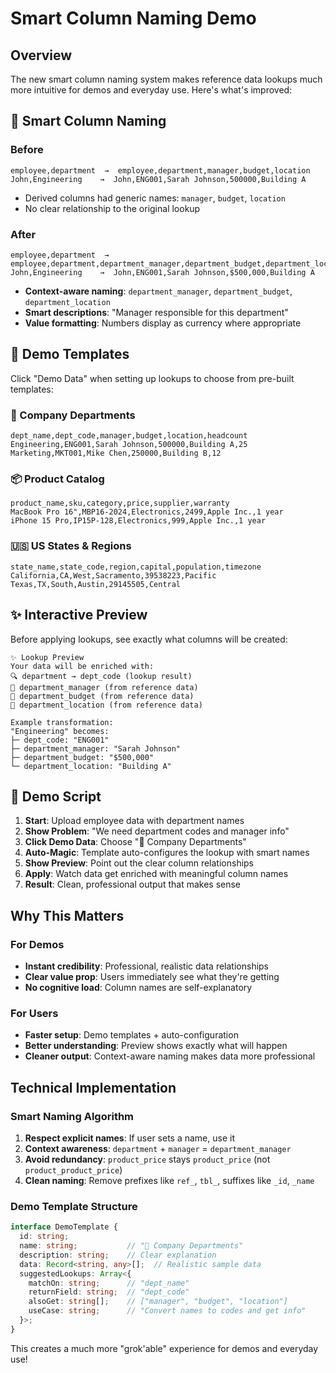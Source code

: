 # Smart Column Naming Demo

## Overview

The new smart column naming system makes reference data lookups much more intuitive for demos and everyday use. Here's what's improved:

## 🎯 Smart Column Naming

### Before
```csv
employee,department  →  employee,department,manager,budget,location
John,Engineering    →  John,ENG001,Sarah Johnson,500000,Building A
```
- Derived columns had generic names: `manager`, `budget`, `location`
- No clear relationship to the original lookup

### After  
```csv
employee,department  →  employee,department,department_manager,department_budget,department_location  
John,Engineering    →  John,ENG001,Sarah Johnson,$500,000,Building A
```
- **Context-aware naming**: `department_manager`, `department_budget`, `department_location`
- **Smart descriptions**: "Manager responsible for this department"
- **Value formatting**: Numbers display as currency where appropriate

## 🚀 Demo Templates

Click "Demo Data" when setting up lookups to choose from pre-built templates:

### 🏢 Company Departments
```csv
dept_name,dept_code,manager,budget,location,headcount
Engineering,ENG001,Sarah Johnson,500000,Building A,25
Marketing,MKT001,Mike Chen,250000,Building B,12
```

### 📦 Product Catalog  
```csv
product_name,sku,category,price,supplier,warranty
MacBook Pro 16",MBP16-2024,Electronics,2499,Apple Inc.,1 year
iPhone 15 Pro,IP15P-128,Electronics,999,Apple Inc.,1 year
```

### 🇺🇸 US States & Regions
```csv
state_name,state_code,region,capital,population,timezone
California,CA,West,Sacramento,39538223,Pacific
Texas,TX,South,Austin,29145505,Central
```

## ✨ Interactive Preview

Before applying lookups, see exactly what columns will be created:

```
✨ Lookup Preview
Your data will be enriched with:
🔍 department → dept_code (lookup result)
🔗 department_manager (from reference data)  
🔗 department_budget (from reference data)
🔗 department_location (from reference data)

Example transformation:
"Engineering" becomes:
├─ dept_code: "ENG001"
├─ department_manager: "Sarah Johnson" 
├─ department_budget: "$500,000"
└─ department_location: "Building A"
```

## 🎪 Demo Script

1. **Start**: Upload employee data with department names
2. **Show Problem**: "We need department codes and manager info"
3. **Click Demo Data**: Choose "🏢 Company Departments"
4. **Auto-Magic**: Template auto-configures the lookup with smart names
5. **Show Preview**: Point out the clear column relationships
6. **Apply**: Watch data get enriched with meaningful column names
7. **Result**: Clean, professional output that makes sense

## Why This Matters

### For Demos
- **Instant credibility**: Professional, realistic data relationships
- **Clear value prop**: Users immediately see what they're getting
- **No cognitive load**: Column names are self-explanatory

### For Users
- **Faster setup**: Demo templates + auto-configuration
- **Better understanding**: Preview shows exactly what will happen
- **Cleaner output**: Context-aware naming makes data more professional

## Technical Implementation

### Smart Naming Algorithm
1. **Respect explicit names**: If user sets a name, use it
2. **Context awareness**: `department` + `manager` = `department_manager`
3. **Avoid redundancy**: `product_price` stays `product_price` (not `product_product_price`)
4. **Clean naming**: Remove prefixes like `ref_`, `tbl_`, suffixes like `_id`, `_name`

### Demo Template Structure
```typescript
interface DemoTemplate {
  id: string;
  name: string;           // "🏢 Company Departments"
  description: string;    // Clear explanation
  data: Record<string, any>[];  // Realistic sample data
  suggestedLookups: Array<{
    matchOn: string;      // "dept_name"
    returnField: string;  // "dept_code" 
    alsoGet: string[];    // ["manager", "budget", "location"]
    useCase: string;      // "Convert names to codes and get info"
  }>;
}
```

This creates a much more "grok'able" experience for demos and everyday use!
